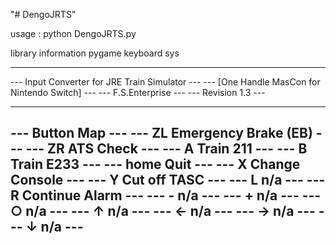 "# DengoJRTS" 

usage : python DengoJRTS.py

library information
	pygame
	keyboard
	sys

-----------------------------------------------
--- Input Converter for JRE Train Simulator ---
--- [One Handle MasCon for Nintendo Switch] ---
---                          F.S.Enterprise ---
---                          Revision 1.3   ---
---                                         ---
---   Button Map                            ---
---     ZL   Emergency Brake (EB)           ---
---     ZR   ATS Check                      ---
---     A    Train 211                      ---
---     B    Train E233                     ---
---     home Quit                           ---
---     X    Change Console                 ---
---     Y    Cut off TASC                   ---
---     L    n/a                            ---
---     R    Continue Alarm                 ---
---     -    n/a                            ---
---     +    n/a                            ---
---     ○    n/a                           ---
---     ↑    n/a                           ---
---     ←    n/a                           ---
---     →    n/a                           ---
---     ↓    n/a                           ---
-----------------------------------------------
